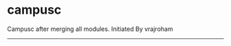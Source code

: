 # campusc
Campusc after merging all modules. Initiated By vrajroham

---------------------------------------------------------------

